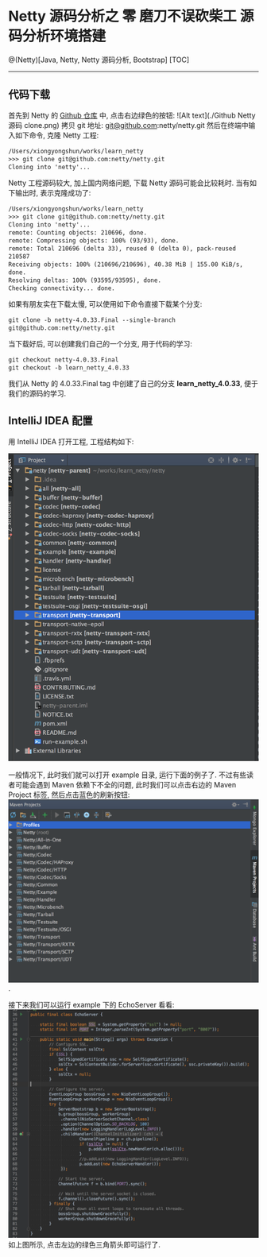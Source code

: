# Netty 源码分析之 零 磨刀不误砍柴工 源码分析环境搭建
@(Netty)[Java, Netty, Netty 源码分析, Bootstrap]
[TOC]


----------

## 代码下载
首先到 Netty 的 [Github 仓库](https://github.com/netty/netty) 中, 点击右边绿色的按钮:
![Alt text](./Github Netty 源码 clone.png)
拷贝 git 地址: git@github.com:netty/netty.git
然后在终端中输入如下命令, 克隆 Netty 工程:
```
/Users/xiongyongshun/works/learn_netty
>>> git clone git@github.com:netty/netty.git
Cloning into 'netty'...
```
Netty 工程源码较大, 加上国内网络问题, 下载 Netty 源码可能会比较耗时.
当有如下输出时, 表示克隆成功了:
```
/Users/xiongyongshun/works/learn_netty
>>> git clone git@github.com:netty/netty.git
Cloning into 'netty'...
remote: Counting objects: 210696, done.
remote: Compressing objects: 100% (93/93), done.
remote: Total 210696 (delta 33), reused 0 (delta 0), pack-reused 210587
Receiving objects: 100% (210696/210696), 40.38 MiB | 155.00 KiB/s, done.
Resolving deltas: 100% (93595/93595), done.
Checking connectivity... done.
```
如果有朋友实在下载太慢, 可以使用如下命令直接下载某个分支:
```
git clone -b netty-4.0.33.Final --single-branch git@github.com:netty/netty.git
```
当下载好后, 可以创建我们自己的一个分支, 用于代码的学习:
```
git checkout netty-4.0.33.Final
git checkout -b learn_netty_4.0.33
```
我们从 Netty 的 4.0.33.Final tag 中创建了自己的分支 **learn_netty_4.0.33**, 便于我们的源码的学习.

## IntelliJ IDEA 配置
用 IntelliJ IDEA 打开工程, 工程结构如下:

![源码工程结构](Netty源码工程结构.png)

一般情况下, 此时我们就可以打开 example 目录, 运行下面的例子了.
不过有些读者可能会遇到 Maven 依赖下不全的问题, 此时我们可以点击右边的 Maven Project 标签, 然后点击蓝色的刷新按钮:
![maven 依赖](Netty-Maven依赖.png).

接下来我们可以运行 example 下的 EchoServer 看看:
![echoService 运行](EchoServer运行.png)
如上图所示, 点击左边的绿色三角箭头即可运行了.